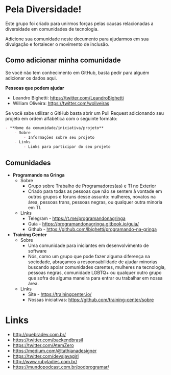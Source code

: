 # Pela Diversidade!

Este grupo foi criado para unirmos forças pelas causas relacionadas a diversidade em comunidades de tecnologia.

Adicione sua comunidade neste documento para ajudarmos em sua divulgação e fortalecer o movimento de inclusão.

## Como adicionar minha comunidade

Se você não tem conhecimento em GitHub, basta pedir para alguém adicionar os dados aqui.

**Pessoas que podem ajudar**

- Leandro Bighetti: https://twitter.com/LeandroBighetti
- William Oliveira: https://twitter.com/woliveiras

Se você sabe utilizar o GitHub basta abrir um Pull Request adicionando seu projeto em ordem alfabética com o seguinte formato:

```markdown
- **Nome da comunidade/iniciativa/projeto**
    - Sobre
        - Informações sobre seu projeto
    - Links
        - Links para participar do seu projeto
```

## Comunidades

- **Programando na Gringa**
    - Sobre
        - Grupo sobre Trabalho de Programadores(as) e TI no Exterior
        - Criado para todas as pessoas que não se sentem à vontade em outros grupos e foruns desse assunto: mulheres, novatos na área, pessoas trans, pessoas negras, ou qualquer outra minoria em TI. 
    - Links
        - Telegram - https://t.me/programandonagringa
        - Guia - https://programandonagringa.gitbook.io/guia/
        - Github - https://github.com/lbighetti/programando-na-gringa     
- **Training Center**
    - Sobre
        - Uma comunidade para iniciantes em desenvolvimento de software
        - Nós, como um grupo que pode fazer alguma diferença na sociedade, abraçamos a responsabilidade de ajudar minorias buscando apoiar comunidades carentes, mulheres na tecnologia, pessoas negras, comunidade LGBTQ+ ou qualquer outro grupo que sofra de alguma maneira para entrar ou trabalhar em nossa área.
    - Links
        - Site - https://trainingcenter.io/
        - Nossas iniciativas: https://github.com/training-center/sobre

# Links

- http://quebradev.com.br/
- https://twitter.com/backendbrasil
- https://twitter.com/AtemZero
- https://medium.com/@tathianadesigner
- https://twitter.com/devsjavagirl
- http://www.rubyladies.com.br/
- https://mundopodcast.com.br/podprogramar/
